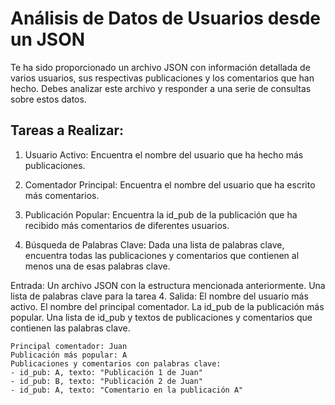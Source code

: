 # Análisis de Datos de Usuarios desde un JSON
Te ha sido proporcionado un archivo JSON con información detallada de varios usuarios, sus respectivas publicaciones y los comentarios que han hecho. Debes analizar este archivo y responder a una serie de consultas sobre estos datos.

## Tareas a Realizar:
1. Usuario Activo:
Encuentra el nombre del usuario que ha hecho más publicaciones.

2. Comentador Principal:
Encuentra el nombre del usuario que ha escrito más comentarios.

3. Publicación Popular:
Encuentra la id_pub de la publicación que ha recibido más comentarios de diferentes usuarios.

4. Búsqueda de Palabras Clave:
Dada una lista de palabras clave, encuentra todas las publicaciones y comentarios que contienen al menos una de esas palabras clave.

Entrada:
Un archivo JSON con la estructura mencionada anteriormente.
Una lista de palabras clave para la tarea 4.
Salida:
El nombre del usuario más activo.
El nombre del principal comentador.
La id_pub de la publicación más popular.
Una lista de id_pub y textos de publicaciones y comentarios que contienen las palabras clave.

```Usuario más activo: Juan
Principal comentador: Juan
Publicación más popular: A
Publicaciones y comentarios con palabras clave:
- id_pub: A, texto: "Publicación 1 de Juan"
- id_pub: B, texto: "Publicación 2 de Juan"
- id_pub: A, texto: "Comentario en la publicación A"
